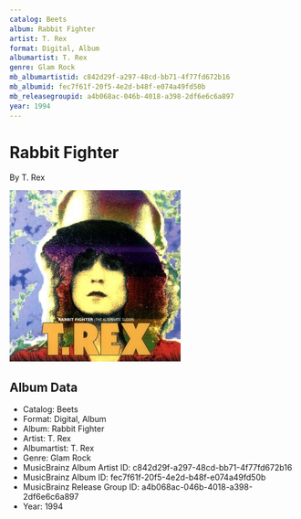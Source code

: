 ```yaml
---
catalog: Beets
album: Rabbit Fighter
artist: T. Rex
format: Digital, Album
albumartist: T. Rex
genre: Glam Rock
mb_albumartistid: c842d29f-a297-48cd-bb71-4f77fd672b16
mb_albumid: fec7f61f-20f5-4e2d-b48f-e074a49fd50b
mb_releasegroupid: a4b068ac-046b-4018-a398-2df6e6c6a897
year: 1994
---
```


# Rabbit Fighter

By T. Rex

![](../../assets/beetscovers/T_Rex-Rabbit_Fighter.jpg)

## Album Data

- Catalog: Beets
- Format: Digital, Album
- Album: Rabbit Fighter
- Artist: T. Rex
- Albumartist: T. Rex
- Genre: Glam Rock
- MusicBrainz Album Artist ID: c842d29f-a297-48cd-bb71-4f77fd672b16
- MusicBrainz Album ID: fec7f61f-20f5-4e2d-b48f-e074a49fd50b
- MusicBrainz Release Group ID: a4b068ac-046b-4018-a398-2df6e6c6a897
- Year: 1994


